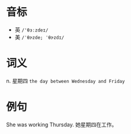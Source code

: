 # 音标

- 英 `/'θɜːzdeɪ/`
- 美 `/ˈθɝzde; ˈθɝzdɪ/`

# 词义

n. 星期四
`the day between Wednesday and Friday`

# 例句

She was working Thursday.
她星期四在工作。


